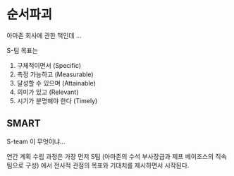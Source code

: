# 순서파괴

아마존 회사에 관한 책인데 ...

S-팀 목표는

1. 구체적이면서 (Specific)
2. 측정 가능하고 (Measurable)
3. 달성할 수 있으며 (Attainable)
4. 의미가 있고 (Relevant)
5. 시기가 분명해야 한다 (Timely)

## SMART

S-team 이 무엇이냐... 

연간 계획 수립 과정은 가장 먼저 S팀 (아마존의 수석 부사장급과 제프 베이조스의 직속팀으로 구성) 에서 전사적 관점의 목표와 기대치를 제시하면서 시작된다.